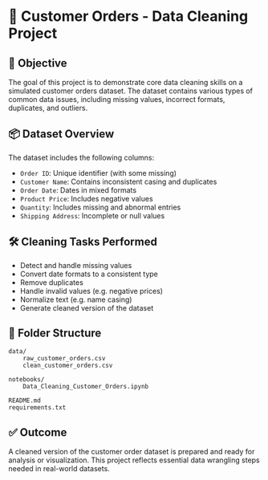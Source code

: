 # 🧹 Customer Orders - Data Cleaning Project

## 🎯 Objective
The goal of this project is to demonstrate core data cleaning skills on a simulated customer orders dataset. The dataset contains various types of common data issues, including missing values, incorrect formats, duplicates, and outliers.

## 📦 Dataset Overview
The dataset includes the following columns:
- `Order ID`: Unique identifier (with some missing)
- `Customer Name`: Contains inconsistent casing and duplicates
- `Order Date`: Dates in mixed formats
- `Product Price`: Includes negative values
- `Quantity`: Includes missing and abnormal entries
- `Shipping Address`: Incomplete or null values

## 🛠️ Cleaning Tasks Performed
- Detect and handle missing values
- Convert date formats to a consistent type
- Remove duplicates
- Handle invalid values (e.g. negative prices)
- Normalize text (e.g. name casing)
- Generate cleaned version of the dataset

## 📁 Folder Structure
```
data/
    raw_customer_orders.csv
    clean_customer_orders.csv

notebooks/
    Data_Cleaning_Customer_Orders.ipynb

README.md
requirements.txt
```

## ✅ Outcome
A cleaned version of the customer order dataset is prepared and ready for analysis or visualization. This project reflects essential data wrangling steps needed in real-world datasets.

